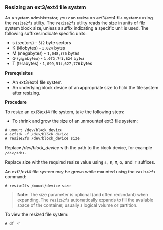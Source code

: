 ### Resizing an ext3/ext4 file system
As a system administrator, you can resize an ext3/ext4 file systems using the `resize2fs` utility. The `resize2fs` 
utility reads the size in units of file system block size, unless a suffix indicating a specific unit is used. 
The following suffixes indicate specific units:

- s (sectors) - `512` byte sectors
- K (kilobytes) - `1,024` bytes
- M (megabytes) - `1,048,576` bytes
- G (gigabytes) - `1,073,741,824` bytes
- T (terabytes) - `1,099,511,627,776` bytes

**Prerequisites**

- An ext3/ext4 file system.
- An underlying block device of an appropriate size to hold the file system after resizing.

**Procedure**

To resize an ext3/ext4 file system, take the following steps:

- To shrink and grow the size of an unmounted ext3 file system:
```
# umount /dev/block_device
# e2fsck -f /dev/block_device
# resize2fs /dev/block_device size
```
Replace */dev/block_device* with the path to the block device, for example ```/dev/sdb1```.

Replace size with the required resize value using `s`,` K`, `M`, `G,` and` T` suffixes.

An ext3/ext4 file system may be grown while mounted using the `resize2fs` command:
```
# resize2fs /mount/device size
```
>**Note:**
The size parameter is optional (and often redundant) when expanding. The `resize2fs` automatically expands to fill 
the available space of the container, usually a logical volume or partition.

To view the resized file system:
```
# df -h
```
